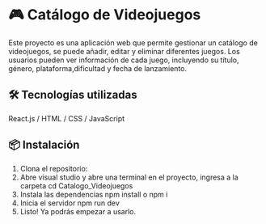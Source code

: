 # 🎮 Catálogo de Videojuegos

Este proyecto es una aplicación web que permite gestionar un catálogo de videojuegos, se puede añadir, editar y eliminar diferentes juegos. Los usuarios pueden ver información de cada juego, incluyendo su título, género, plataforma,dificultad y fecha de lanzamiento.

## 🛠️ Tecnologías utilizadas

React.js / HTML / CSS / JavaScript


## 📦 Instalación

1. Clona el repositorio:
2. Abre visual studio y abre una terminal en el proyecto, ingresa a la carpeta
   cd Catalogo_Videojuegos
3. Instala las dependencias
   npm install o npm i
4. Inicia el servidor
   npm run dev
5. Listo! Ya podrás empezar a usarlo.
